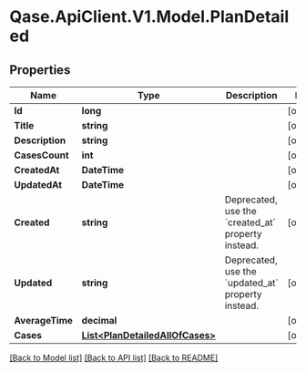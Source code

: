 # Qase.ApiClient.V1.Model.PlanDetailed

## Properties

Name | Type | Description | Notes
------------ | ------------- | ------------- | -------------
**Id** | **long** |  | [optional] 
**Title** | **string** |  | [optional] 
**Description** | **string** |  | [optional] 
**CasesCount** | **int** |  | [optional] 
**CreatedAt** | **DateTime** |  | [optional] 
**UpdatedAt** | **DateTime** |  | [optional] 
**Created** | **string** | Deprecated, use the &#x60;created_at&#x60; property instead. | [optional] 
**Updated** | **string** | Deprecated, use the &#x60;updated_at&#x60; property instead. | [optional] 
**AverageTime** | **decimal** |  | [optional] 
**Cases** | [**List&lt;PlanDetailedAllOfCases&gt;**](PlanDetailedAllOfCases.md) |  | [optional] 

[[Back to Model list]](../../README.md#documentation-for-models) [[Back to API list]](../../README.md#documentation-for-api-endpoints) [[Back to README]](../../README.md)

